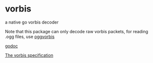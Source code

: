 # vorbis

a native go vorbis decoder

Note that this package can only decode raw vorbis packets, for reading .ogg files, use [oggvorbis](https://github.com/jfreymuth/oggvorbis)

[godoc](https://godoc.org/github.com/jfreymuth/vorbis)

[The vorbis specification](https://xiph.org/vorbis/doc/Vorbis_I_spec.html)
